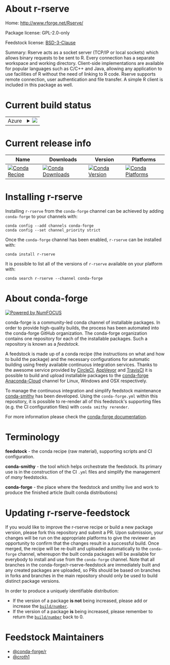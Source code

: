 About r-rserve
==============

Home: http://www.rforge.net/Rserve/

Package license: GPL-2.0-only

Feedstock license: [BSD-3-Clause](https://github.com/conda-forge/r-rserve-feedstock/blob/master/LICENSE.txt)

Summary: Rserve acts as a socket server (TCP/IP or local sockets)  which allows binary requests to be sent to R. Every connection has a separate workspace and working directory. Client-side implementations are available for popular languages such as C/C++ and Java, allowing any application to use facilities of R without the need of linking to R code. Rserve supports remote connection, user authentication and file transfer. A simple R client is included in this package as well.

Current build status
====================


<table>
    
  <tr>
    <td>Azure</td>
    <td>
      <details>
        <summary>
          <a href="https://dev.azure.com/conda-forge/feedstock-builds/_build/latest?definitionId=5775&branchName=master">
            <img src="https://dev.azure.com/conda-forge/feedstock-builds/_apis/build/status/r-rserve-feedstock?branchName=master">
          </a>
        </summary>
        <table>
          <thead><tr><th>Variant</th><th>Status</th></tr></thead>
          <tbody><tr>
              <td>linux_64_openssl1.1.1r_base4.0</td>
              <td>
                <a href="https://dev.azure.com/conda-forge/feedstock-builds/_build/latest?definitionId=5775&branchName=master">
                  <img src="https://dev.azure.com/conda-forge/feedstock-builds/_apis/build/status/r-rserve-feedstock?branchName=master&jobName=linux&configuration=linux_64_openssl1.1.1r_base4.0" alt="variant">
                </a>
              </td>
            </tr><tr>
              <td>linux_64_openssl1.1.1r_base4.1</td>
              <td>
                <a href="https://dev.azure.com/conda-forge/feedstock-builds/_build/latest?definitionId=5775&branchName=master">
                  <img src="https://dev.azure.com/conda-forge/feedstock-builds/_apis/build/status/r-rserve-feedstock?branchName=master&jobName=linux&configuration=linux_64_openssl1.1.1r_base4.1" alt="variant">
                </a>
              </td>
            </tr><tr>
              <td>linux_64_openssl3r_base4.0</td>
              <td>
                <a href="https://dev.azure.com/conda-forge/feedstock-builds/_build/latest?definitionId=5775&branchName=master">
                  <img src="https://dev.azure.com/conda-forge/feedstock-builds/_apis/build/status/r-rserve-feedstock?branchName=master&jobName=linux&configuration=linux_64_openssl3r_base4.0" alt="variant">
                </a>
              </td>
            </tr><tr>
              <td>linux_64_openssl3r_base4.1</td>
              <td>
                <a href="https://dev.azure.com/conda-forge/feedstock-builds/_build/latest?definitionId=5775&branchName=master">
                  <img src="https://dev.azure.com/conda-forge/feedstock-builds/_apis/build/status/r-rserve-feedstock?branchName=master&jobName=linux&configuration=linux_64_openssl3r_base4.1" alt="variant">
                </a>
              </td>
            </tr><tr>
              <td>osx_64_openssl1.1.1r_base4.0</td>
              <td>
                <a href="https://dev.azure.com/conda-forge/feedstock-builds/_build/latest?definitionId=5775&branchName=master">
                  <img src="https://dev.azure.com/conda-forge/feedstock-builds/_apis/build/status/r-rserve-feedstock?branchName=master&jobName=osx&configuration=osx_64_openssl1.1.1r_base4.0" alt="variant">
                </a>
              </td>
            </tr><tr>
              <td>osx_64_openssl1.1.1r_base4.1</td>
              <td>
                <a href="https://dev.azure.com/conda-forge/feedstock-builds/_build/latest?definitionId=5775&branchName=master">
                  <img src="https://dev.azure.com/conda-forge/feedstock-builds/_apis/build/status/r-rserve-feedstock?branchName=master&jobName=osx&configuration=osx_64_openssl1.1.1r_base4.1" alt="variant">
                </a>
              </td>
            </tr><tr>
              <td>osx_64_openssl3r_base4.0</td>
              <td>
                <a href="https://dev.azure.com/conda-forge/feedstock-builds/_build/latest?definitionId=5775&branchName=master">
                  <img src="https://dev.azure.com/conda-forge/feedstock-builds/_apis/build/status/r-rserve-feedstock?branchName=master&jobName=osx&configuration=osx_64_openssl3r_base4.0" alt="variant">
                </a>
              </td>
            </tr><tr>
              <td>osx_64_openssl3r_base4.1</td>
              <td>
                <a href="https://dev.azure.com/conda-forge/feedstock-builds/_build/latest?definitionId=5775&branchName=master">
                  <img src="https://dev.azure.com/conda-forge/feedstock-builds/_apis/build/status/r-rserve-feedstock?branchName=master&jobName=osx&configuration=osx_64_openssl3r_base4.1" alt="variant">
                </a>
              </td>
            </tr><tr>
              <td>win_64_openssl1.1.1r_base4.0</td>
              <td>
                <a href="https://dev.azure.com/conda-forge/feedstock-builds/_build/latest?definitionId=5775&branchName=master">
                  <img src="https://dev.azure.com/conda-forge/feedstock-builds/_apis/build/status/r-rserve-feedstock?branchName=master&jobName=win&configuration=win_64_openssl1.1.1r_base4.0" alt="variant">
                </a>
              </td>
            </tr><tr>
              <td>win_64_openssl1.1.1r_base4.1</td>
              <td>
                <a href="https://dev.azure.com/conda-forge/feedstock-builds/_build/latest?definitionId=5775&branchName=master">
                  <img src="https://dev.azure.com/conda-forge/feedstock-builds/_apis/build/status/r-rserve-feedstock?branchName=master&jobName=win&configuration=win_64_openssl1.1.1r_base4.1" alt="variant">
                </a>
              </td>
            </tr><tr>
              <td>win_64_openssl3r_base4.0</td>
              <td>
                <a href="https://dev.azure.com/conda-forge/feedstock-builds/_build/latest?definitionId=5775&branchName=master">
                  <img src="https://dev.azure.com/conda-forge/feedstock-builds/_apis/build/status/r-rserve-feedstock?branchName=master&jobName=win&configuration=win_64_openssl3r_base4.0" alt="variant">
                </a>
              </td>
            </tr><tr>
              <td>win_64_openssl3r_base4.1</td>
              <td>
                <a href="https://dev.azure.com/conda-forge/feedstock-builds/_build/latest?definitionId=5775&branchName=master">
                  <img src="https://dev.azure.com/conda-forge/feedstock-builds/_apis/build/status/r-rserve-feedstock?branchName=master&jobName=win&configuration=win_64_openssl3r_base4.1" alt="variant">
                </a>
              </td>
            </tr>
          </tbody>
        </table>
      </details>
    </td>
  </tr>
</table>

Current release info
====================

| Name | Downloads | Version | Platforms |
| --- | --- | --- | --- |
| [![Conda Recipe](https://img.shields.io/badge/recipe-r--rserve-green.svg)](https://anaconda.org/conda-forge/r-rserve) | [![Conda Downloads](https://img.shields.io/conda/dn/conda-forge/r-rserve.svg)](https://anaconda.org/conda-forge/r-rserve) | [![Conda Version](https://img.shields.io/conda/vn/conda-forge/r-rserve.svg)](https://anaconda.org/conda-forge/r-rserve) | [![Conda Platforms](https://img.shields.io/conda/pn/conda-forge/r-rserve.svg)](https://anaconda.org/conda-forge/r-rserve) |

Installing r-rserve
===================

Installing `r-rserve` from the `conda-forge` channel can be achieved by adding `conda-forge` to your channels with:

```
conda config --add channels conda-forge
conda config --set channel_priority strict
```

Once the `conda-forge` channel has been enabled, `r-rserve` can be installed with:

```
conda install r-rserve
```

It is possible to list all of the versions of `r-rserve` available on your platform with:

```
conda search r-rserve --channel conda-forge
```


About conda-forge
=================

[![Powered by NumFOCUS](https://img.shields.io/badge/powered%20by-NumFOCUS-orange.svg?style=flat&colorA=E1523D&colorB=007D8A)](http://numfocus.org)

conda-forge is a community-led conda channel of installable packages.
In order to provide high-quality builds, the process has been automated into the
conda-forge GitHub organization. The conda-forge organization contains one repository
for each of the installable packages. Such a repository is known as a *feedstock*.

A feedstock is made up of a conda recipe (the instructions on what and how to build
the package) and the necessary configurations for automatic building using freely
available continuous integration services. Thanks to the awesome service provided by
[CircleCI](https://circleci.com/), [AppVeyor](https://www.appveyor.com/)
and [TravisCI](https://travis-ci.com/) it is possible to build and upload installable
packages to the [conda-forge](https://anaconda.org/conda-forge)
[Anaconda-Cloud](https://anaconda.org/) channel for Linux, Windows and OSX respectively.

To manage the continuous integration and simplify feedstock maintenance
[conda-smithy](https://github.com/conda-forge/conda-smithy) has been developed.
Using the ``conda-forge.yml`` within this repository, it is possible to re-render all of
this feedstock's supporting files (e.g. the CI configuration files) with ``conda smithy rerender``.

For more information please check the [conda-forge documentation](https://conda-forge.org/docs/).

Terminology
===========

**feedstock** - the conda recipe (raw material), supporting scripts and CI configuration.

**conda-smithy** - the tool which helps orchestrate the feedstock.
                   Its primary use is in the construction of the CI ``.yml`` files
                   and simplify the management of *many* feedstocks.

**conda-forge** - the place where the feedstock and smithy live and work to
                  produce the finished article (built conda distributions)


Updating r-rserve-feedstock
===========================

If you would like to improve the r-rserve recipe or build a new
package version, please fork this repository and submit a PR. Upon submission,
your changes will be run on the appropriate platforms to give the reviewer an
opportunity to confirm that the changes result in a successful build. Once
merged, the recipe will be re-built and uploaded automatically to the
`conda-forge` channel, whereupon the built conda packages will be available for
everybody to install and use from the `conda-forge` channel.
Note that all branches in the conda-forge/r-rserve-feedstock are
immediately built and any created packages are uploaded, so PRs should be based
on branches in forks and branches in the main repository should only be used to
build distinct package versions.

In order to produce a uniquely identifiable distribution:
 * If the version of a package **is not** being increased, please add or increase
   the [``build/number``](https://docs.conda.io/projects/conda-build/en/latest/resources/define-metadata.html#build-number-and-string).
 * If the version of a package **is** being increased, please remember to return
   the [``build/number``](https://docs.conda.io/projects/conda-build/en/latest/resources/define-metadata.html#build-number-and-string)
   back to 0.

Feedstock Maintainers
=====================

* [@conda-forge/r](https://github.com/conda-forge/r/)
* [@croth1](https://github.com/croth1/)

